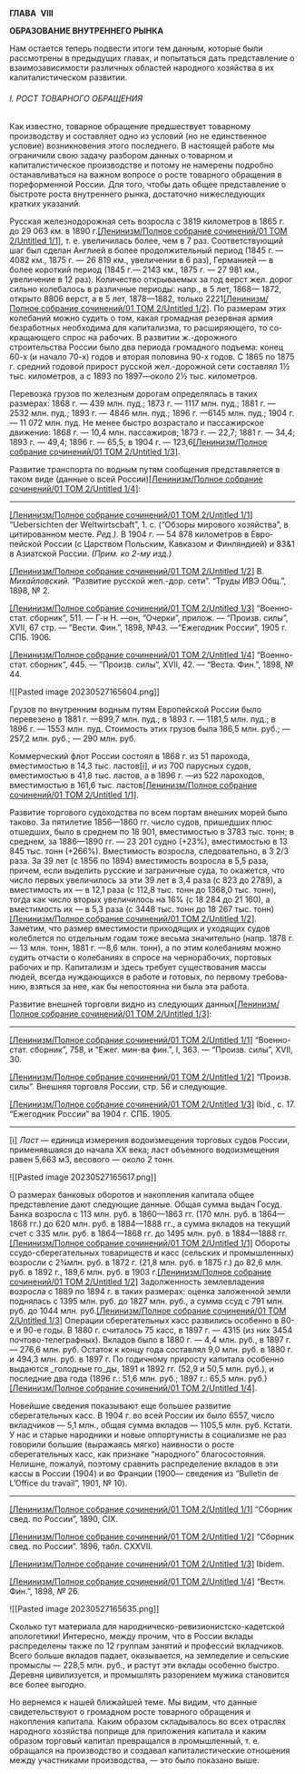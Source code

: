 **ГЛАВА**  **VIII**

**ОБРАЗОВАНИЕ ВНУТРЕННЕГО РЫНКА**

Нам остается теперь подвести итоги тем данным, которые были рассмотрены в предыдущих главах, и попытаться дать представление о взаимозависимости различных областей народного хозяйства в их капита­листическом развитии.

###### I. РОСТ ТОВАРНОГО ОБРАЩЕНИЯ

Как известно, товарное обращение предшествует то­варному производству и составляет одно из условий (но не единственное условие) возникновения этого послед­него. В настоящей работе мы ограничили свою задачу разбором данных о товарном и капиталистическое производстве и потому не намерены подробно останав­ливаться на важном вопросе о росте товарного обра­щения в пореформенной России. Для того, чтобы дать общее представление о быстроте роста внутреннего рынка, достаточно нижеследующих кратких указаний.

Русская железнодорожная сеть возросла с 3819 ки­лометров в 1865 г. до 29 063 км. в 1890 г.[[Ленинизм/Полное собрание сочинений/01 ТОМ 2/Untitled 1/1]](#_ftn1), т. е. увели­чилась более, чем в 7 раз. Соответствующий шаг был сделан Англией в более продолжительный период (1845 г. — 4082 км., 1875 г. — 26 819 км., увеличении в 6 раз), Германией — в более короткий период (1845 г.— 2143 км., 1875 г. — 27 981 км., увеличение в 12 раз). Количество открываемых за год верст жел. дорог сильно колебалось в различные периоды: напр., в 5 лет, 1868— 1872, открыто 8806 верст, а в 5 лет, 1878—1882, только 2221[[Ленинизм/Полное собрание сочинений/01 ТОМ 2/Untitled 1/2]](#_ftn2). По размерам этих колебаний можно судить о том, какая громадная резервная армия безработных необходима для капитализма, то расширяющего, то со­кращающего спрос на рабочих. В развитии ж.-дорож­ного строительства России было два периода громадного подъема: конец 60-х (и начало 70-х) годов и вторая поло­вина 90-х годов. С 1865 по 1875 г. средний годовой при­рост русской жел.-дорожной сети составлял 1½ тыс. ки­лометров, а с 1893 по 1897—около 2½ тыс. километров.

Перевозка грузов по железным дорогам определялась в таких размерах: 1868 г. — 439 млн. пуд.; 1873 г. — 1117 млн. пуд.; 1881 г. — 2532 млн. пуд.; 1893 г. — 4846 млн. пуд.; 1896 г. —6145 млн. пуд.; 1904 г. — 11 072 млн. пуд. Не менее быстро возрастало и пасса­жирское движение: 1868 г. — 10,4 млн. пассажиров; 1873 г. — 22,7; 1881 г. — 34,4; 1893 г. — 49,4; 1896 г. — 65,5; в 1904 г. — 123,6[[Ленинизм/Полное собрание сочинений/01 ТОМ 2/Untitled 1/3]](#_ftn3).

Развитие транспорта по водным путям сообщения представляется в таком виде (данные о всей России)[[Ленинизм/Полное собрание сочинений/01 ТОМ 2/Untitled 1/4]](#_ftn4):

  

---

[[Ленинизм/Полное собрание сочинений/01 ТОМ 2/Untitled 1/1]](#_ftnref1) “Uebersichten der Weltwirtscbaft”, 1. с. (“Обзоры мирового хозяй­ства”, в цитированном месте. _Ред.)._ В 1904 г. — 54 878 километров в Евро­пейской России (с Царством Польским, Кавказом и Финляндией) и 83&1 в Азиатской России. _(Прим. ко 2-му изд.)_

[[Ленинизм/Полное собрание сочинений/01 ТОМ 2/Untitled 1/2]](#_ftnref2) В. _Михайловский._ “Развитие русской жел.-дор. сети”. “Труды ИВЭ Общ.”, 1898, № 2.

[[Ленинизм/Полное собрание сочинений/01 ТОМ 2/Untitled 1/3]](#_ftnref3) “Военно-стат. сборник”, 511. — Г-н Н. —он, “Очерки”, прилож. — “Произв. силы”, XVII, 67 стр. — “Вести. Фин.”, 1898, №43. —“Ежегод­ник России”, 1905 г. СПБ. 1906.

[[Ленинизм/Полное собрание сочинений/01 ТОМ 2/Untitled 1/4]](#_ftnref4) “Военно-стат. сборник”, 445. — “Произв. силы”, XVII, 42. — “Веста. Фин.”, 1898, № 44.

![[Pasted image 20230527165604.png]]

Грузов по внутренним водным путям Европейской России было перевезено в 1881 г. —899,7 млн. пуд.; в 1893 г. — 1181,5 млн. пуд.; в 1896 г. — 1553 млн. пуд. Стоимость этих грузов была 186,5 млн. руб.; — 257,2 млн. руб.; — 290 млн. руб.

Коммерческий флот России состоял в 1868 г. из 51 парохода, вместимостью в 14,3 тыс. ластов[[i]](#_edn1), и из 700 парусных судов, вместимостью в 41,8 тыс. ластов, а в 1896 г. —из 522 пароходов, вместимостью в 161,6 тыс. ластов[[Ленинизм/Полное собрание сочинений/01 ТОМ 2/Untitled 1/1]](#_ftn1).

Развитие торгового судоходства по всем портам внеш­них морей было таково. За пятилетие 1856—1860 гг. число судов, пришедших плюс отшедших, было в сред­нем по 18 901, вместимостью в 3783 тыс. тонн; в среднем, за 1886—1890 гг. — 23 201 судно (+23%), вме­стимостью в 13 845 тыс. тонн (+266%). Вместимость возросла, следовательно, в 3 2/3 раза. За 39 лет (с 1856 по 1894) вместимость возросла в 5,5 раза, причем, если выделить русские и заграничные суда, то окажется, что число первых увеличилось за эти 39 лет в 3,4 раза (с 823 до 2789), а вместимость их — в 12,1 раза (с 112,8 тыс. тонн до 1368,0 тыс. тонн), тогда как число вторых увеличилось на 16% (с 18 284 до 21 160), а вместимость их — в 5,3 раза (с 3448 тыс. тонн до 18 267 тыс. тонн)[[Ленинизм/Полное собрание сочинений/01 ТОМ 2/Untitled 1/2]](#_ftn2). Заметим, что размер вместимости приходящих и уходящих судов колеблется по отдель­ным годам тоже весьма значительно (напр. 1878 г. — 13 млн. тонн, 1881 г. —8,6 млн. тонн), а по этим коле­баниям можно судить отчасти о колебаниях в спросе на чернорабочих, портовых рабочих и пр. Капитализм и здесь требует существования массы людей, всегда нуждающихся в работе и готовых, по первому требова­нию, взяться за нее, как бы непостоянна ни была эта работа.

Развитие внешней торговли видно из следующих данных[[Ленинизм/Полное собрание сочинений/01 ТОМ 2/Untitled 1/3]](#_ftn3):

  

---

[[Ленинизм/Полное собрание сочинений/01 ТОМ 2/Untitled 1/1]](#_ftnref1) “Военно-стат. сборник”, 758, и “Ежег. мин-ва фин.”, I, 363. — “Произв. силы”, XVII, 30.

[[Ленинизм/Полное собрание сочинений/01 ТОМ 2/Untitled 1/2]](#_ftnref2) “Произв. силы”. Внешняя торговля России, стр. 56 и следующие.

[[Ленинизм/Полное собрание сочинений/01 ТОМ 2/Untitled 1/3]](#_ftnref3) Ibid., с. 17. “Ежегодник России” ва 1904 г. СПБ. 1905.

  

---

[[i]](#_ednref1) _Ласт —_ единица измерения водоизмещения торговых су­дов России, применявшаяся до начала XX века; ласт объ­емного водоизмещения равен 5,663 м3, весового — около 2 тонн.

![[Pasted image 20230527165617.png]]

О размерах банковых оборотов и накопления капи­тала общее представление дают следующие данные. Общая сумма выдач Госуд. Банка возросла с 113 млн. руб. в 1860—1863 гг. (170 млн. руб. в 1864—1868 гг.) до 620 млн. руб. в 1884—1888 гг., а сумма вкладов на текущий счет с 335 млн. руб. в 1864—1868 гг. до 1495 млн. руб. в 1884—1888 гг.[[Ленинизм/Полное собрание сочинений/01 ТОМ 2/Untitled 1/1]](#_ftn1) Обороты ссудо-сберегательных товариществ и касс (сельских и промышлен­ных) возросли с 2¾млн. руб. в 1872 г. (21,8 млн. руб. в 1875 г.) до 82,6 млн. руб. в 1892 г., 189,6 млн. руб. в 1903 г.[[Ленинизм/Полное собрание сочинений/01 ТОМ 2/Untitled 1/2]](#_ftn2) Задолженность землевладения возросла с 1889 по 1894 г. в таких размерах: оценка заложенной земли поднялась с 1395 млн. руб. до 1827 млн. руб., а сумма ссуд с 791 млн. руб. до 1044 млн. руб.[[Ленинизм/Полное собрание сочинений/01 ТОМ 2/Untitled 1/3]](#_ftn3) Операции сберегательных касс развились особенно в 80-е и 90-е годы. В 1880 г. считалось 75 касс, в 1897 г. — 4315 (из них 3454 почтово-телеграфных). Вкладов было в 1880 г. — 4,4 млн. руб., в 1897 г. — 276,6 млн. руб. Остаток к концу года составлял 9,0 млн. руб. в 1880 г. и 494,3 млн. руб. в 1897 г. По годич­ному приросту капитала особенно выдаются _голодные го_ды, 1891 и 1892 гг. (52,9 и 50,5 млн. руб.), и последние два года (1896 г.: 51,6 млн. руб.; 1897 г.: 65,5 млн. руб.)[[Ленинизм/Полное собрание сочинений/01 ТОМ 2/Untitled 1/4]](#_ftn4).

Новейшие сведения показывают еще большее разви­тие сберегательных касс. В 1904 г. во всей России их было 6557, число вкладчиков — 5,1 млн., общая сумма вкладов — 1105,5 млн. руб. Кстати. У нас и старые народники и новые оппортунисты в социализме не раз говорили большие (выражаясь мягко) наивности о росте сберегательных касс, как признаке “народного” бла­госостояния. Нелишне, пожалуй, поэтому сравнить распределение вкладов в эти кассы в России (1904) и во Франции (1900— сведения из “Bulletin de L’Office du travail”, 1901, № 10).

  

---

[[Ленинизм/Полное собрание сочинений/01 ТОМ 2/Untitled 1/1]](#_ftnref1) “Сборник свед. по России”, 1890, CIX.

[[Ленинизм/Полное собрание сочинений/01 ТОМ 2/Untitled 1/2]](#_ftnref2) “Сборник свед. по России”. 1896, табл. CXXVII.

[[Ленинизм/Полное собрание сочинений/01 ТОМ 2/Untitled 1/3]](#_ftnref3) Ibidem.

[[Ленинизм/Полное собрание сочинений/01 ТОМ 2/Untitled 1/4]](#_ftnref4) “Вестн. Фин.”, 1898, _№_ 26.

![[Pasted image 20230527165635.png]]

Сколько тут материала для народническо-ревизионистско-кадетской апологетики! Интересно, между про­чим, что в России вклады распределены также по 12 группам занятий и профессий вкладчиков. Всего больше вкладов падает, оказывается, на земледелие и сельские промыслы — 228,5 млн. руб., и растут эти вклады особенно быстро. Деревня цивилизуется, и промышлять разорением мужика становится все более выгодно.

Но вернемся к нашей ближайшей теме. Мы видим, что данные свидетельствуют о громадном росте товар­ного обращения и накопления капитала. Каким образом складывалось во всех отраслях народного хозяйства поприще для приложения капитала и каким образом торговый капитал превращался в промышленный, т. е. обращался на производство и создавал капиталистиче­ские отношения между участниками производства, — это было показано выше.


